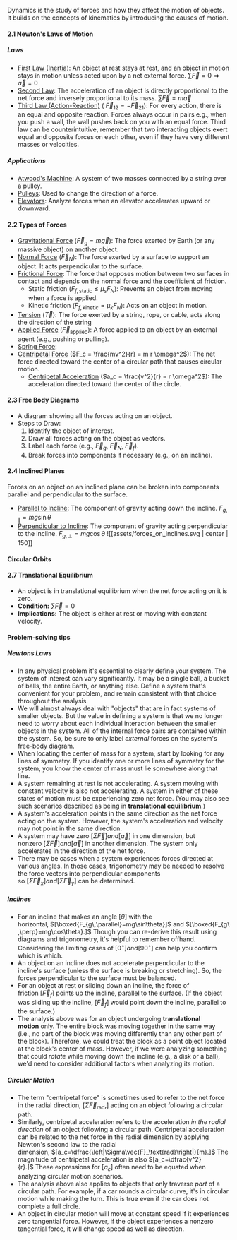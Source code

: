 Dynamics is the study of forces and how they affect the motion of objects. It builds on the concepts of kinematics by introducing the causes of motion.
#### 2.1 Newton's Laws of Motion
##### Laws
- <u>First Law (Inertia)</u>: An object at rest stays at rest, and an object in motion stays in motion unless acted upon by a net external force. $\sum \vec{F} = 0 \Rightarrow \vec{a} = 0$
- <u>Second Law</u>: The acceleration of an object is directly proportional to the net force and inversely proportional to its mass. $\sum \vec{F} = m \vec{a}$
- <u>Third Law (Action-Reaction)</u> ( $\vec{F}_{12} = -\vec{F}_{21}$): For every action, there is an equal and opposite reaction. Forces always occur in pairs e.g., when you push a wall, the wall pushes back on you with an equal force. Third law can be counterintuitive, remember that two interacting objects exert equal and opposite forces on each other, even if they have very different masses or velocities.
##### Applications
- <u>Atwood's Machine</u>: A system of two masses connected by a string over a pulley.
- <u>Pulleys</u>: Used to change the direction of a force.
- <u>Elevators</u>: Analyze forces when an elevator accelerates upward or downward.
#### 2.2 Types of Forces
- <u>Gravitational Force</u> ($\vec{F}_g = m \vec{g}$): The force exerted by Earth (or any massive object) on another object.
- <u>Normal Force</u> ($\vec{F}_N$): The force exerted by a surface to support an object. It acts perpendicular to the surface.
- <u>Frictional Force</u>: The force that opposes motion between two surfaces in contact and depends on the normal force and the coefficient of friction.
	- Static friction ($F_{f, \text{static}} \leq \mu_s F_N$): Prevents an object from moving when a force is applied.
	- Kinetic friction ($F_{f, \text{kinetic}} = \mu_k F_N$): Acts on an object in motion.
- <u>Tension</u> ($\vec{T}$): The force exerted by a string, rope, or cable, acts along the direction of the string
- <u>Applied Force</u> ($\vec{F}_{\text{applied}}$): A force applied to an object by an external agent (e.g., pushing or pulling).
- <u>Spring Force</u>:
- <u>Centripetal Force</u> ($F_c = \frac{mv^2}{r} = m r \omega^2$): The net force directed toward the center of a circular path that causes circular motion.
	- <u>Centripetal Acceleration</u> ($a_c = \frac{v^2}{r} = r \omega^2$): The acceleration directed toward the center of the circle.
#### 2.3 Free Body Diagrams
- A diagram showing all the forces acting on an object.
- Steps to Draw:
  1. Identify the object of interest.
  2. Draw all forces acting on the object as vectors.
  3. Label each force (e.g., $\vec{F}_g$, $\vec{F}_N$, $\vec{F}_f$).
  4. Break forces into components if necessary (e.g., on an incline).
#### 2.4 Inclined Planes
Forces on an object on an inclined plane can be broken into components parallel and perpendicular to the surface.
- <u>Parallel to Incline</u>: The component of gravity acting down the incline. $F_{g, \parallel} = mg \sin \theta$
- <u>Perpendicular to Incline</u>: The component of gravity acting perpendicular to the incline. $F_{g, \perp} = mg \cos \theta$
![[assets/forces_on_inclines.svg | center | 150]]
#### Circular Orbits
#### 2.7 Translational Equilibrium
- An object is in translational equilibrium when the net force acting on it is zero.
- **Condition:** $\sum \vec{F} = 0$
- **Implications:** The object is either at rest or moving with constant velocity.
#### Problem-solving tips
##### Newtons Laws
- In any physical problem it's essential to clearly define your system. The system of interest can vary significantly. It may be a single ball, a bucket of balls, the entire Earth, or anything else. Define a system that's convenient for your problem, and remain consistent with that choice throughout the analysis.
- We will almost always deal with "objects" that are in fact systems of smaller objects. But the value in defining a system is that we no longer need to worry about each individual interaction between the smaller objects in the system. All of the internal force pairs are contained within the system. So, be sure to only label _external_ forces on the system's free-body diagram.
- When locating the center of mass for a system, start by looking for any lines of symmetry. If you identify one or more lines of symmetry for the system, you know the center of mass must lie somewhere along that line.
- A system remaining at rest is not accelerating. A system moving with constant velocity is also not accelerating. A system in either of these states of motion must be experiencing zero net force. (You may also see such scenarios described as being in **translational equilibrium**.)
- A system's acceleration points in the same direction as the net force acting on the system. However, the system's acceleration and velocity may not point in the same direction.
- A system may have zero $[\Sigma \vec{F}] and [\vec{a}]$ in one dimension, but nonzero $[\Sigma \vec{F}] and [\vec{a}]$ in another dimension. The system only accelerates in the direction of the net force.
- There may be cases when a system experiences forces directed at various angles. In those cases, trigonometry may be needed to resolve the force vectors into perpendicular components so $[\Sigma \vec{F}_x] and [\Sigma \vec{F}_y]$ can be determined.
##### Inclines
- For an incline that makes an angle $[\theta]$ with the horizontal, $[\boxed{F_{g\,\parallel}=mg\sin\theta}]$ and $[\boxed{F_{g\,\perp}=mg\cos\theta}.]$ Though you can re-derive this result using diagrams and trigonometry, it's helpful to remember offhand. Considering the limiting cases of $[0^\circ] and [90^\circ]$ can help you confirm which is which.
- An object on an incline does not accelerate perpendicular to the incline's surface (unless the surface is breaking or stretching). So, the forces perpendicular to the surface must be balanced.
- For an object at rest or sliding down an incline, the force of friction $[\vec{F}_f]$ points up the incline, parallel to the surface. (If the object was sliding up the incline, $[\vec{F}_f]$ would point down the incline, parallel to the surface.)
- The analysis above was for an object undergoing **translational motion** only. The entire block was moving together in the same way (i.e., no part of the block was moving differently than any other part of the block). Therefore, we could treat the block as a point object located at the block's center of mass. However, if we were analyzing something that could _rotate_ while moving down the incline (e.g., a disk or a ball), we'd need to consider additional factors when analyzing its motion.
##### Circular Motion
- The term "centripetal force" is sometimes used to refer to the net force in the radial direction, $[\Sigma\vec{F}_\text{rad},]$ acting on an object following a circular path.
- Similarly, centripetal acceleration refers to the acceleration _in the radial direction_ of an object following a circular path. Centripetal acceleration can be related to the net force in the radial dimension by applying Newton's second law to the radial dimension, $[a_c=\dfrac{\left|\Sigma\vec{F}_\text{rad}\right|}{m}.]$ The magnitude of centripetal acceleration is also $[a_c=\dfrac{v^2}{r}.]$ These expressions for $[a_c]$ often need to be equated when analyzing circular motion scenarios.
- The analysis above also applies to objects that only traverse _part_ of a circular path. For example, if a car rounds a circular curve, it's in circular motion while making the turn. This is true even if the car does not complete a full circle.
- An object in circular motion will move at constant speed if it experiences zero tangential force. However, if the object experiences a nonzero tangential force, it will change speed as well as direction.